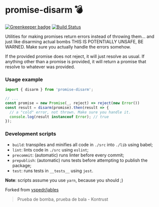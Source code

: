 # promise-disarm :bomb:

[![Greenkeeper badge](https://badges.greenkeeper.io/vspedr/promise-disarm.svg)](https://greenkeeper.io/)
[![Build Status](https://travis-ci.org/vspedr/promise-disarm.svg?branch=master)](https://travis-ci.org/vspedr/promise-disarm)

Utilities for making promises return errors instead of throwing them... and just like disarming actual bombs THIS IS POTENTIALLY UNSAFE, BE WARNED. Make sure you actually handle the errors somehow.

If the provided promise does not reject, it will just resolve as usual.
If anything other than a promise is provided, it will return a promise that resolve to whatever was provided.

### Usage example

```js
import { disarm } from 'promise-disarm';

// ...
const promise = new Promise(_, reject) => reject(new Error())
const result = disarm(promise).then(result => {
  // a "cold" error, not thrown. Make sure you handle it.
  console.log(result instanceof Error); // true
});

```

### Development scripts
- `build`: transpiles and minifies all code in `./src` into `./lib` using babel;
- `lint`: lints code in `./src` using `eslint`;
- `precommit`: (automatic) runs linter before every commit;
- `prepublish`: (automatic) runs tests before attempting to publish the package;
- `test`: runs tests in `__tests__` using `jest`.

**Note**: scripts assume you use `yarn`, because you should ;)


Forked from [vspedr/jables](https://github.com/vspedr/jables)

> Prueba de bomba, prueba de bala - Kontrust
